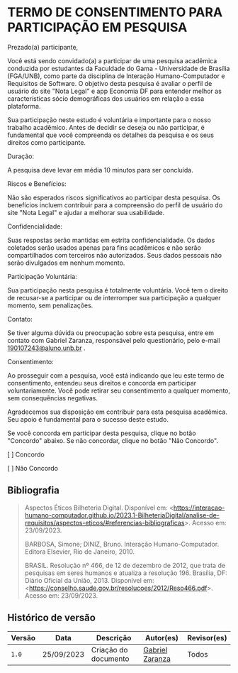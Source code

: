 # TERMO DE CONSENTIMENTO PARA PARTICIPAÇÃO EM PESQUISA

Prezado(a) participante,

Você está sendo convidado(a) a participar de uma pesquisa acadêmica conduzida por estudantes da Faculdade do Gama - Universidade de Brasília (FGA/UNB), como parte da disciplina de Interação Humano-Computador e Requisitos de Software. O objetivo desta pesquisa é avaliar o perfil de usuário do site "Nota Legal" e app Economia DF para entender melhor as características sócio demográficas dos usuários em relação a essa plataforma.

Sua participação neste estudo é voluntária e importante para o nosso trabalho acadêmico. Antes de decidir se deseja ou não participar, é fundamental que você compreenda os detalhes da pesquisa e os seus direitos como participante.

Duração:

A pesquisa deve levar em média 10 minutos para ser concluída.

Riscos e Benefícios:

Não são esperados riscos significativos ao participar desta pesquisa. Os benefícios incluem contribuir para a compreensão do perfil de usuário do site "Nota Legal" e ajudar a melhorar sua usabilidade.

Confidencialidade:

Suas respostas serão mantidas em estrita confidencialidade. Os dados coletados serão usados apenas para fins acadêmicos e não serão compartilhados com terceiros não autorizados. Seus dados pessoais não serão divulgados em nenhum momento.

Participação Voluntária:

Sua participação nesta pesquisa é totalmente voluntária. Você tem o direito de recusar-se a participar ou de interromper sua participação a qualquer momento, sem penalizações.

Contato:

Se tiver alguma dúvida ou preocupação sobre esta pesquisa, entre em contato com Gabriel Zaranza, responsável pelo questionário, pelo e-mail 190107243@aluno.unb.br .

Consentimento:

Ao prosseguir com a pesquisa, você está indicando que leu este termo de consentimento, entendeu seus direitos e concorda em participar voluntariamente. Você pode retirar seu consentimento a qualquer momento, sem consequências negativas.

Agradecemos sua disposição em contribuir para esta pesquisa acadêmica. Seu apoio é fundamental para o sucesso deste estudo.

Se você concorda em participar desta pesquisa, clique no botão "Concordo" abaixo. Se não concordar, clique no botão "Não Concordo".  

[ ] Concordo

[ ] Não Concordo

## Bibliografia

> Aspectos Éticos Bilheteria Digital. Disponível em: <<https://interacao-humano-computador.github.io/2023.1-BilheteriaDigital/analise-de-requisitos/aspectos-eticos/#referencias-bibliograficas>>. Acesso em: 23/09/2023.
>
> BARBOSA, Simone; DINIZ, Bruno. Interação Humano-Computador. Editora Elsevier, Rio de Janeiro, 2010.
>
> BRASIL. Resolução nº 466, de 12 de dezembro de 2012, que trata de pesquisas em seres humanos e atualiza a resolução 196. Brasília, DF: Diário Oficial da União, 2013. Disponível em: <<https://conselho.saude.gov.br/resolucoes/2012/Reso466.pdf>>. Acesso em: 23/09/2023.
>

## Histórico de versão

| Versão | Data       | Descrição                           | Autor(es)                                                                                           | Revisor(es)                                      |
| ------ | ---------- | ----------------------------------- | --------------------------------------------------------------------------------------------------- | ------------------------------------------------ |
| `1.0`  | 25/09/2023 | Criação do documento                 | [Gabriel Zaranza](https://github.com/GZaranza)  | Todos   |
